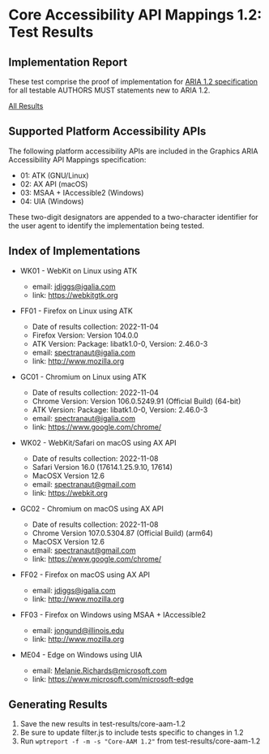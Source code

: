 Core Accessibility API Mappings 1.2: Test Results
=================================================

Implementation Report
---------------------
These test comprise the proof of implementation for [ARIA 1.2 specification](https://www.w3.org/TR/wai-aria-1.2/) for all testable AUTHORS MUST statements new to ARIA 1.2.

[All Results](https://spectranaut.github.io/test-results/core-aam-1.2/all)

Supported Platform Accessibility APIs
-------------------------------------

The following platform accessibility APIs are included in the Graphics ARIA
Accessibility API Mappings specification:

* 01: ATK (GNU/Linux)
* 02: AX API (macOS)
* 03: MSAA + IAccessible2 (Windows)
* 04: UIA (Windows)

These two-digit designators are appended to a two-character identifier for the
user agent to identify the implementation being tested.

Index of Implementations
------------------------

* WK01 - WebKit on Linux using ATK
  * email: jdiggs@igalia.com
  * link: <https://webkitgtk.org>

* FF01 - Firefox on Linux using ATK
  * Date of results collection: 2022-11-04
  * Firefox Version: Version 104.0.0
  * ATK Version: Package: libatk1.0-0, Version: 2.46.0-3
  * email: spectranaut@igalia.com
  * link: <http://www.mozilla.org>

* GC01 - Chromium on Linux using ATK
  * Date of results collection: 2022-11-04
  * Chrome Version: Version 106.0.5249.91 (Official Build) (64-bit)
  * ATK Version: Package: libatk1.0-0, Version: 2.46.0-3
  * email: spectranaut@igalia.com
  * link: <https://www.google.com/chrome/>

* WK02 - WebKit/Safari on macOS using AX API
  * Date of results collection: 2022-11-08
  * Safari Version 16.0 (17614.1.25.9.10, 17614)
  * MacOSX Version 12.6
  * email: spectranaut@gmail.com
  * link: <https://webkit.org>

* GC02 - Chromium on macOS using AX API
  * Date of results collection: 2022-11-08
  * Chrome Version 107.0.5304.87 (Official Build) (arm64)
  * MacOSX Version 12.6
  * email: spectranaut@gmail.com
  * link: <https://www.google.com/chrome/>

* FF02 - Firefox on macOS using AX API
  * email: jdiggs@igalia.com
  * link: <http://www.mozilla.org>

* FF03 - Firefox on Windows using MSAA + IAccessible2
  * email: jongund@illinois.edu
  * link: <http://www.mozilla.org>

* ME04 - Edge on Windows using UIA
  * email: Melanie.Richards@microsoft.com
  * link: <https://www.microsoft.com/microsoft-edge>

Generating Results
------------------
1. Save the new results in test-results/core-aam-1.2
2. Be sure to update filter.js to include tests specific to changes in 1.2
3. Run `wptreport -f -m -s "Core-AAM 1.2"` from test-results/core-aam-1.2

